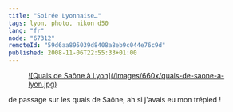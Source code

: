 ```yaml
---
title: "Soirée Lyonnaise…"
tags: lyon, photo, nikon d50
lang: "fr"
node: "67312"
remoteId: "59d6aa895039d8408a8eb9c044e76c9d"
published: 2008-11-06T22:55:33+01:00
---
```

<figure class="object-center"><a href="/images/quais-de-saone-a-lyon.jpg">![Quais de Saône à Lyon](/images/660x/quais-de-saone-a-lyon.jpg)
</a></figure>


de passage sur les quais de Saône, ah si j'avais eu mon trépied !

